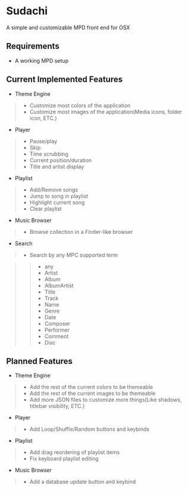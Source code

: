 # Sudachi
A simple and customizable MPD front end for OSX

## Requirements
* A working MPD setup

## Current Implemented Features
* Theme Engine

> * Customize most colors of the application
> * Customize most images of the application(Media icons, folder icon, ETC.)

* Player

> * Pause/play
> * Skip
> * Time scrubbing
> * Current position/duration
> * Title and artist display

* Playlist

> * Add/Remove songs
> * Jump to song in playlist
> * Highlight current song
> * Clear playlist

* Music Browser

> * Browse collection in a Finder-like browser

* Search

> * Search by any MPC supported term

> > * any
> > * Artist
> > * Album
> > * AlbumArtist
> > * Title
> > * Track
> > * Name
> > * Genre
> > * Date
> > * Composer
> > * Performer
> > * Comment
> > * Disc

## Planned Features
* Theme Engine

> * Add the rest of the current colors to be themeable
> * Add the rest of the current images to be themeable
> * Add more JSON files to customize more things(Like shadows, titlebar visibility, ETC.)

* Player

> * Add Loop/Shuffle/Random buttons and keybinds

* Playlist

> * Add drag reordering of playlist items
> * Fix keyboard playlist editing

* Music Browser

> * Add a database update button and keybind